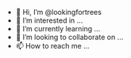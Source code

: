 - 👋 Hi, I’m @lookingfortrees
- 👀 I’m interested in ...
- 🌱 I’m currently learning ...
- 💞️ I’m looking to collaborate on ...
- 📫 How to reach me ...
